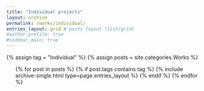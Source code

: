 ```yaml
---
title: "Individual projects"
layout: archive
permalink: /works/individual/
entries_layout: grid # posts layout (list/grid)
#author_profile: true
#sidebar_main: true
---
```

{% assign tag = "Individual" %} <!--tag name-->
{% assign posts = site.categories.Works %}
  <ul> 
  {% for post in posts %}
    {% if post.tags contains tag %}
      {% include archive-single.html type=page.entries_layout %}
    {% endif %}
  {% endfor %}
  </ul>